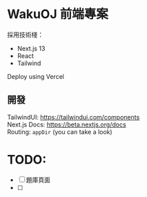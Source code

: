 # WakuOJ 前端專案

採用技術棧：
* Next.js 13
* React
* Tailwind

Deploy using Vercel

## 開發
TailwindUI: https://tailwindui.com/components  
Next.js Docs: https://beta.nextjs.org/docs  
Routing: `appDir` (you can take a look)

# TODO:
- [ ] 題庫頁面
- [ ] 

